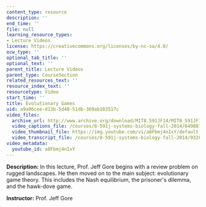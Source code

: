 ```yaml
---
content_type: resource
description: ''
end_time: ''
file: null
learning_resource_types:
- Lecture Videos
license: https://creativecommons.org/licenses/by-nc-sa/4.0/
ocw_type: ''
optional_tab_title: ''
optional_text: ''
parent_title: Lecture Videos
parent_type: CourseSection
related_resources_text: ''
resource_index_text: ''
resourcetype: Video
start_time: ''
title: Evolutionary Games
uid: a9a96cee-d13b-5d40-51db-369ab103517c
video_files:
  archive_url: http://www.archive.org/download/MIT8.591JF14/MIT8_591JF14_lec18_300k.mp4
  video_captions_file: /courses/8-591j-systems-biology-fall-2014/649887b8949f5e8e8cd093deaef31976_a8Fbmj4nIxY.vtt
  video_thumbnail_file: https://img.youtube.com/vi/a8Fbmj4nIxY/default.jpg
  video_transcript_file: /courses/8-591j-systems-biology-fall-2014/9328267905a97798082d5ece4162f753_a8Fbmj4nIxY.pdf
video_metadata:
  youtube_id: a8Fbmj4nIxY
---
```


**Description:** In this lecture, Prof. Jeff Gore begins with a review problem on rugged landscapes. He then moved on to the main subject: evolutionary game theory. This includes the Nash equilibrium, the prisoner's dilemma, and the hawk-dove game.

**Instructor:** Prof. Jeff Gore

